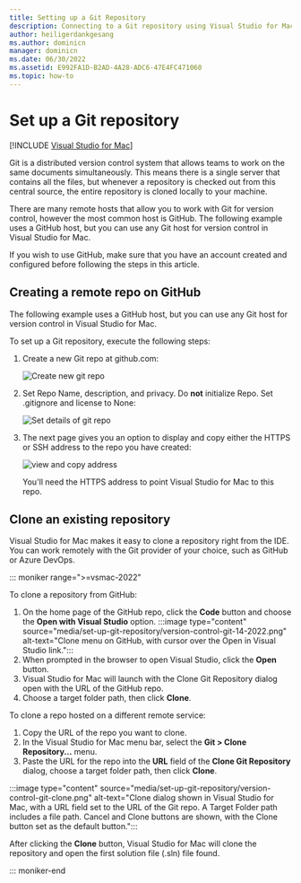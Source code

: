 ```yaml
---
title: Setting up a Git Repository
description: Connecting to a Git repository using Visual Studio for Mac.
author: heiligerdankgesang 
ms.author: dominicn
manager: dominicn
ms.date: 06/30/2022
ms.assetid: E992FA1D-B2AD-4A28-ADC6-47E4FC471060
ms.topic: how-to
---
```

# Set up a Git repository

 [!INCLUDE [Visual Studio for Mac](~/includes/applies-to-version/vs-mac-only.md)]

Git is a distributed version control system that allows teams to work on the same documents simultaneously. This means there is a single server that contains all the files, but whenever a repository is checked out from this central source, the entire repository is cloned locally to your machine.

There are many remote hosts that allow you to work with Git for version control, however the most common host is GitHub. The following example uses a GitHub host, but you can use any Git host for version control in Visual Studio for Mac.

If you wish to use GitHub, make sure that you have an account created and configured before following the steps in this article.

## Creating a remote repo on GitHub

The following example uses a GitHub host, but you can use any Git host for version control in Visual Studio for Mac.

To set up a Git repository, execute the following steps:

1. Create a new Git repo at github.com:

    ![Create new git repo](media/version-control-git1-sml.png)

2. Set Repo Name, description, and privacy. Do **not** initialize Repo. Set .gitignore and license to None:

    ![Set details of git repo](media/version-control-git2.png)

3. The next page gives you an option to display and copy either the HTTPS or SSH address to the repo you have created:

    ![view and copy address](media/version-control-git3.png)

   You'll need the HTTPS address to point Visual Studio for Mac to this repo.


## Clone an existing repository
Visual Studio for Mac makes it easy to clone a repository right from the IDE. You can work remotely with the Git provider of your choice, such as GitHub or Azure DevOps.

::: moniker range=">=vsmac-2022"

To clone a repository from GitHub:
1. On the home page of the GitHub repo, click the **Code** button and choose the **Open with Visual Studio** option.
:::image type="content" source="media/set-up-git-repository/version-control-git-14-2022.png" alt-text="Clone menu on GitHub, with cursor over the Open in Visual Studio link.":::
1. When prompted in the browser to open Visual Studio, click the **Open** button.
1. Visual Studio for Mac will launch with the Clone Git Repository dialog open with the URL of the GitHub repo.
1. Choose a target folder path, then click **Clone**.

To clone a repo hosted on a different remote service:

1. Copy the URL of the repo you want to clone.
1. In the Visual Studio for Mac menu bar, select the **Git > Clone Repository...** menu.
1. Paste the URL for the repo into the **URL** field of the **Clone Git Repository** dialog, choose a target folder path, then click **Clone**.

:::image type="content" source="media/set-up-git-repository/version-control-git-clone.png" alt-text="Clone dialog shown in Visual Studio for Mac, with a URL field set to the URL of the Git repo. A Target Folder path includes a file path. Cancel and Clone buttons are shown, with the Clone button set as the default button.":::

After clicking the **Clone** button, Visual Studio for Mac will clone the repository and open the first solution file (.sln) file found.

::: moniker-end

